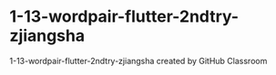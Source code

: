 # 1-13-wordpair-flutter-2ndtry-zjiangsha
1-13-wordpair-flutter-2ndtry-zjiangsha created by GitHub Classroom
